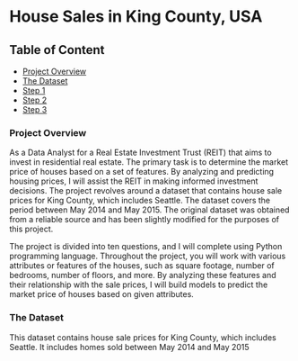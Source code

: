 # House Sales in King County, USA

## Table of Content
- [Project Overview](#project-overview)
- [The Dataset](#prerequisites)
- [Step 1](#step-1)
- [Step 2](#step-2)
- [Step 3](#step-3)

### Project Overview
As a Data Analyst for a Real Estate Investment Trust (REIT) that aims to invest in residential real estate. The primary task is to determine the market price of houses based on a set of features. By analyzing and predicting housing prices, I will assist the REIT in making informed investment decisions. The project revolves around a dataset that contains house sale prices for King County, which includes Seattle. The dataset covers the period between May 2014 and May 2015. The original dataset was obtained from a reliable source and has been slightly modified for the purposes of this project.

The project is divided into ten questions, and I will complete using Python programming language. Throughout the project, you will work with various attributes or features of the houses, such as square footage, number of bedrooms, number of floors, and more. By analyzing these features and their relationship with the sale prices, I will build models to predict the market price of houses based on given attributes.

### The Dataset
This dataset contains house sale prices for King County, which includes Seattle. It includes homes sold between May 2014 and May 2015

